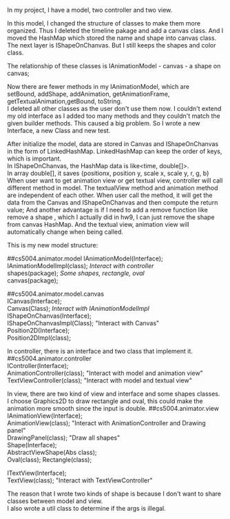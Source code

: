 In my project, I have a model, two controller and two view.

In this model, I changed the structure of classes to make them more organized.
Thus I deleted the timeline pakage and add a canvas class. 
And I moved the HashMap which stored the name and shape into canvas class. The next layer is IShapeOnChanvas. But I still keeps the shapes and color class.

The relationship of these classes is IAnimationModel - canvas - a shape on canvas;

Now there are fewer methods in my IAnimationModel, 
which are  
setBound, addShape, addAnimation, getAnimationFrame, getTextualAnimation,getBound,  toString.    
 I deleted all other classes as the user don't use them now. 
I couldn't extend my old interface as I added too many methods and they couldn't match the given builder methods. This caused a
big problem. So I wrote a new Interface, a new Class and new test.

  
After initialize the model, data are stored in Canvas and IShapeOnChanvas in the form of LinkedHashMap. LinkedHashMap can keep the order of keys, which is important.    
 In IShapeOnChanvas, the HashMap data is like<time, double[]>.   
In array double[], it saves {positionx, position y, scale x, scale y, r, g, b}  
When user want to get animation view or get textual view, controller will call different method in model. 
The textualView method and animation method are independent of each other. 
When user call the method, it will get the data from the Canvas and IShapeOnChanvas and then compute the return value;
And another advantage is if I need to add a remove function like remove a shape , which I actually did in hw9, I can just remove the shape from canvas HashMap. And the textual view, animation view will automatically change when being called. 

This is my new model structure:

##cs5004.animator.model
IAnimationModel(Interface);  
IAnimationModelImpl(class); *Interact with controller*  
shapes(package); *Some shapes, rectangle, oval*  
canvas(package);
  
##cs5004.animator.model.canvas  
ICanvas(Interface);  
Canvas(Class); *Interact with IAnimationModelImpl*  
IShapeOnChanvas(Interface);  
IShapeOnChanvasImpl(Class); "Interact with Canvas"  
Position2D(Interface);  
Position2DImpl(class);  
  

In controller, there is an interface and two class that implement it.  
##cs5004.animator.controller  
IController(Interface);  
AnimationController(class); "Interact with model and animation view"  
TextViewController(class); "Interact with model and textual view"  


In view, there are two kind of view and interface and some shapes classes.  
I choose Graphics2D to draw rectangle and oval, this could make the animation more smooth since the input is double.
##cs5004.animator.view
IAnimationView(Interface);  
AnimationView(class); "Interact with AnimationController and Drawing panel"  
DrawingPanel(class); "Draw all shapes"  
Shape(Interface);  
AbstractViewShape(Abs class);  
Oval(class);
Rectangle(class);  
  
ITextView(Interface);   
TextView(class); "Interact with TextViewController"  

The reason that I wrote two kinds of shape is because I don't want to share 
classes between model and view.  
I also wrote a util class to determine if the args is illegal.


















